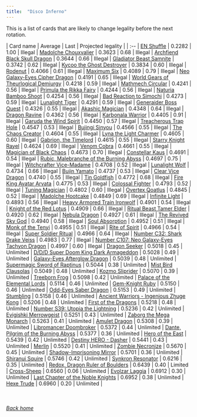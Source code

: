 ```yaml
---
title:  "Disco Inferno"
---
```


This is a list of cards that are likely to change legality before the next rotation.

| Card name | Average | Last | Projected legality |
| :-- |
[EN Shuffle](https://db.ygoprodeck.com/card/?search=EN%20Shuffle) | 0.2282 | 1.00 | Illegal |
[Madolche Chouxvalier](https://db.ygoprodeck.com/card/?search=Madolche%20Chouxvalier) | 0.3623 | 0.68 | Illegal |
[Archfiend Black Skull Dragon](https://db.ygoprodeck.com/card/?search=Archfiend%20Black%20Skull%20Dragon) | 0.3644 | 0.66 | Illegal |
[Gladiator Beast Samnite](https://db.ygoprodeck.com/card/?search=Gladiator%20Beast%20Samnite) | 0.3742 | 0.62 | Illegal |
[Kycoo the Ghost Destroyer](https://db.ygoprodeck.com/card/?search=Kycoo%20the%20Ghost%20Destroyer) | 0.3834 | 0.60 | Illegal |
[Rodenut](https://db.ygoprodeck.com/card/?search=Rodenut) | 0.4066 | 0.61 | Illegal |
[Maximum Six](https://db.ygoprodeck.com/card/?search=Maximum%20Six) | 0.4089 | 0.79 | Illegal |
[Neo Galaxy-Eyes Cipher Dragon](https://db.ygoprodeck.com/card/?search=Neo%20Galaxy-Eyes%20Cipher%20Dragon) | 0.4191 | 0.65 | Illegal |
[World Gears of Theurlogical Demiurgy](https://db.ygoprodeck.com/card/?search=World%20Gears%20of%20Theurlogical%20Demiurgy) | 0.4218 | 0.59 | Illegal |
[Mathmech Circular](https://db.ygoprodeck.com/card/?search=Mathmech%20Circular) | 0.4241 | 0.56 | Illegal |
[Primula the Rikka Fairy](https://db.ygoprodeck.com/card/?search=Primula%20the%20Rikka%20Fairy) | 0.4244 | 0.56 | Illegal |
[Naturia Bamboo Shoot](https://db.ygoprodeck.com/card/?search=Naturia%20Bamboo%20Shoot) | 0.4254 | 0.56 | Illegal |
[Bad Reaction to Simochi](https://db.ygoprodeck.com/card/?search=Bad%20Reaction%20to%20Simochi) | 0.4273 | 0.59 | Illegal |
[Lunalight Tiger](https://db.ygoprodeck.com/card/?search=Lunalight%20Tiger) | 0.4291 | 0.59 | Illegal |
[Generaider Boss Quest](https://db.ygoprodeck.com/card/?search=Generaider%20Boss%20Quest) | 0.4326 | 0.55 | Illegal |
[Akashic Magician](https://db.ygoprodeck.com/card/?search=Akashic%20Magician) | 0.4348 | 0.64 | Illegal |
[Dragon Ravine](https://db.ygoprodeck.com/card/?search=Dragon%20Ravine) | 0.4362 | 0.56 | Illegal |
[Karbonala Warrior](https://db.ygoprodeck.com/card/?search=Karbonala%20Warrior) | 0.4405 | 0.91 | Illegal |
[Garuda the Wind Spirit](https://db.ygoprodeck.com/card/?search=Garuda%20the%20Wind%20Spirit) | 0.4450 | 0.57 | Illegal |
[Treacherous Trap Hole](https://db.ygoprodeck.com/card/?search=Treacherous%20Trap%20Hole) | 0.4547 | 0.53 | Illegal |
[Bujingi Sinyou](https://db.ygoprodeck.com/card/?search=Bujingi%20Sinyou) | 0.4566 | 0.55 | Illegal |
[The Chaos Creator](https://db.ygoprodeck.com/card/?search=The%20Chaos%20Creator) | 0.4604 | 0.55 | Illegal |
[Lyna the Light Charmer](https://db.ygoprodeck.com/card/?search=Lyna%20the%20Light%20Charmer) | 0.4605 | 0.60 | Illegal |
[Gabrion, the Timelord](https://db.ygoprodeck.com/card/?search=Gabrion,%20the%20Timelord) | 0.4615 | 0.55 | Illegal |
[Starry Knight Rayel](https://db.ygoprodeck.com/card/?search=Starry%20Knight%20Rayel) | 0.4624 | 0.69 | Illegal |
[Venom Cobra](https://db.ygoprodeck.com/card/?search=Venom%20Cobra) | 0.4661 | 0.55 | Illegal |
[Magician of Black Chaos](https://db.ygoprodeck.com/card/?search=Magician%20of%20Black%20Chaos) | 0.4673 | 0.70 | Illegal |
[Constellar Kaus](https://db.ygoprodeck.com/card/?search=Constellar%20Kaus) | 0.4691 | 0.54 | Illegal |
[Rubic, Malebranche of the Burning Abyss](https://db.ygoprodeck.com/card/?search=Rubic,%20Malebranche%20of%20the%20Burning%20Abyss) | 0.4697 | 0.75 | Illegal |
[Witchcrafter Vice-Madame](https://db.ygoprodeck.com/card/?search=Witchcrafter%20Vice-Madame) | 0.4708 | 0.52 | Illegal |
[Lunalight Wolf](https://db.ygoprodeck.com/card/?search=Lunalight%20Wolf) | 0.4734 | 0.66 | Illegal |
[Bujin Yamato](https://db.ygoprodeck.com/card/?search=Bujin%20Yamato) | 0.4737 | 0.53 | Illegal |
[Clear Vice Dragon](https://db.ygoprodeck.com/card/?search=Clear%20Vice%20Dragon) | 0.4740 | 0.55 | Illegal |
[Tin Goldfish](https://db.ygoprodeck.com/card/?search=Tin%20Goldfish) | 0.4772 | 0.68 | Illegal |
[Fire King Avatar Arvata](https://db.ygoprodeck.com/card/?search=Fire%20King%20Avatar%20Arvata) | 0.4775 | 0.53 | Illegal |
[Colossal Fighter](https://db.ygoprodeck.com/card/?search=Colossal%20Fighter) | 0.4793 | 0.52 | Illegal |
[Tuning Magician](https://db.ygoprodeck.com/card/?search=Tuning%20Magician) | 0.4802 | 0.60 | Illegal |
[Overtex Qoatlus](https://db.ygoprodeck.com/card/?search=Overtex%20Qoatlus) | 0.4845 | 0.52 | Illegal |
[Madolche Hootcake](https://db.ygoprodeck.com/card/?search=Madolche%20Hootcake) | 0.4849 | 0.69 | Illegal |
[Infinite Light](https://db.ygoprodeck.com/card/?search=Infinite%20Light) | 0.4893 | 0.56 | Illegal |
[Heavy Armored Train Ironwolf](https://db.ygoprodeck.com/card/?search=Heavy%20Armored%20Train%20Ironwolf) | 0.4901 | 0.54 | Illegal |
[Knight of the Red Lotus](https://db.ygoprodeck.com/card/?search=Knight%20of%20the%20Red%20Lotus) | 0.4909 | 0.66 | Illegal |
[Ritual Beast Tamer Elder](https://db.ygoprodeck.com/card/?search=Ritual%20Beast%20Tamer%20Elder) | 0.4920 | 0.62 | Illegal |
[Nebula Dragon](https://db.ygoprodeck.com/card/?search=Nebula%20Dragon) | 0.4927 | 0.61 | Illegal |
[The Revived Sky God](https://db.ygoprodeck.com/card/?search=The%20Revived%20Sky%20God) | 0.4940 | 0.58 | Illegal |
[Soul Absorption](https://db.ygoprodeck.com/card/?search=Soul%20Absorption) | 0.4952 | 0.51 | Illegal |
[Monk of the Tenyi](https://db.ygoprodeck.com/card/?search=Monk%20of%20the%20Tenyi) | 0.4955 | 0.51 | Illegal |
[Rite of Spirit](https://db.ygoprodeck.com/card/?search=Rite%20of%20Spirit) | 0.4966 | 0.54 | Illegal |
[Super Soldier Ritual](https://db.ygoprodeck.com/card/?search=Super%20Soldier%20Ritual) | 0.4966 | 0.64 | Illegal |
[Number C32: Shark Drake Veiss](https://db.ygoprodeck.com/card/?search=Number%20C32:%20Shark%20Drake%20Veiss) | 0.4983 | 0.77 | Illegal |
[Number C107: Neo Galaxy-Eyes Tachyon Dragon](https://db.ygoprodeck.com/card/?search=Number%20C107:%20Neo%20Galaxy-Eyes%20Tachyon%20Dragon) | 0.4997 | 0.60 | Illegal |
[Dragon Seeker](https://db.ygoprodeck.com/card/?search=Dragon%20Seeker) | 0.5018 | 0.45 | Unlimited |
[D/D/D Super Doom King Dark Armageddon](https://db.ygoprodeck.com/card/?search=D/D/D%20Super%20Doom%20King%20Dark%20Armageddon) | 0.5028 | 0.49 | Unlimited |
[Galaxy-Eyes Afterglow Dragon](https://db.ygoprodeck.com/card/?search=Galaxy-Eyes%20Afterglow%20Dragon) | 0.5039 | 0.48 | Unlimited |
[Supermagic Sword of Raptinus](https://db.ygoprodeck.com/card/?search=Supermagic%20Sword%20of%20Raptinus) | 0.5044 | 0.38 | Unlimited |
[Mist Bird Clausolas](https://db.ygoprodeck.com/card/?search=Mist%20Bird%20Clausolas) | 0.5049 | 0.48 | Unlimited |
[Kozmo Sliprider](https://db.ygoprodeck.com/card/?search=Kozmo%20Sliprider) | 0.5070 | 0.39 | Unlimited |
[Treeborn Frog](https://db.ygoprodeck.com/card/?search=Treeborn%20Frog) | 0.5098 | 0.42 | Unlimited |
[Palace of the Elemental Lords](https://db.ygoprodeck.com/card/?search=Palace%20of%20the%20Elemental%20Lords) | 0.5114 | 0.46 | Unlimited |
[Gem-Knight Ruby](https://db.ygoprodeck.com/card/?search=Gem-Knight%20Ruby) | 0.5150 | 0.46 | Unlimited |
[Odd-Eyes Saber Dragon](https://db.ygoprodeck.com/card/?search=Odd-Eyes%20Saber%20Dragon) | 0.5153 | 0.49 | Unlimited |
[Stumbling](https://db.ygoprodeck.com/card/?search=Stumbling) | 0.5158 | 0.46 | Unlimited |
[Ancient Warriors - Ingenious Zhuge Kong](https://db.ygoprodeck.com/card/?search=Ancient%20Warriors%20-%20Ingenious%20Zhuge%20Kong) | 0.5206 | 0.48 | Unlimited |
[First of the Dragons](https://db.ygoprodeck.com/card/?search=First%20of%20the%20Dragons) | 0.5218 | 0.48 | Unlimited |
[Number S39: Utopia the Lightning](https://db.ygoprodeck.com/card/?search=Number%20S39:%20Utopia%20the%20Lightning) | 0.5236 | 0.42 | Unlimited |
[Evigishki Merrowgeist](https://db.ygoprodeck.com/card/?search=Evigishki%20Merrowgeist) | 0.5251 | 0.43 | Unlimited |
[Zaborg the Mega Monarch](https://db.ygoprodeck.com/card/?search=Zaborg%20the%20Mega%20Monarch) | 0.5263 | 0.41 | Unlimited |
[Amulet Dragon](https://db.ygoprodeck.com/card/?search=Amulet%20Dragon) | 0.5308 | 0.39 | Unlimited |
[Libromancer Doombroker](https://db.ygoprodeck.com/card/?search=Libromancer%20Doombroker) | 0.5372 | 0.44 | Unlimited |
[Dante, Pilgrim of the Burning Abyss](https://db.ygoprodeck.com/card/?search=Dante,%20Pilgrim%20of%20the%20Burning%20Abyss) | 0.5377 | 0.36 | Unlimited |
[Hero of the East](https://db.ygoprodeck.com/card/?search=Hero%20of%20the%20East) | 0.5439 | 0.42 | Unlimited |
[Destiny HERO - Dasher](https://db.ygoprodeck.com/card/?search=Destiny%20HERO%20-%20Dasher) | 0.5441 | 0.43 | Unlimited |
[Merlin](https://db.ygoprodeck.com/card/?search=Merlin) | 0.5520 | 0.41 | Unlimited |
[Zombie Necronize](https://db.ygoprodeck.com/card/?search=Zombie%20Necronize) | 0.5670 | 0.45 | Unlimited |
[Shadow-Imprisoning Mirror](https://db.ygoprodeck.com/card/?search=Shadow-Imprisoning%20Mirror) | 0.5701 | 0.36 | Unlimited |
[Shiranui Squire](https://db.ygoprodeck.com/card/?search=Shiranui%20Squire) | 0.5746 | 0.42 | Unlimited |
[Synkron Resonator](https://db.ygoprodeck.com/card/?search=Synkron%20Resonator) | 0.6216 | 0.35 | Unlimited |
[Redox, Dragon Ruler of Boulders](https://db.ygoprodeck.com/card/?search=Redox,%20Dragon%20Ruler%20of%20Boulders) | 0.6439 | 0.40 | Limited |
[Cross-Sheep](https://db.ygoprodeck.com/card/?search=Cross-Sheep) | 0.6560 | 0.06 | Unlimited |
[Evolzar Laggia](https://db.ygoprodeck.com/card/?search=Evolzar%20Laggia) | 0.6912 | 0.30 | Unlimited |
[Last Chapter of the Noble Knights](https://db.ygoprodeck.com/card/?search=Last%20Chapter%20of%20the%20Noble%20Knights) | 0.6952 | 0.38 | Unlimited |
[Hexe Trude](https://db.ygoprodeck.com/card/?search=Hexe%20Trude) | 0.6960 | 0.20 | Unlimited |

<br>

###### [Back home](index)